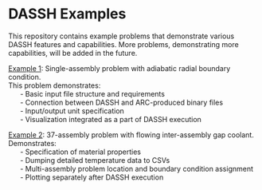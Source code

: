 # DASSH Examples


This repository contains example problems that demonstrate various DASSH features and capabilities. More problems, demonstrating more capabilities, will be added in the future.


[Example 1](https://github.com/dassh-dev/examples/Example-1):
Single-assembly problem with adiabatic radial boundary condition.  
This problem demonstrates:  
&nbsp;&nbsp;&nbsp;&nbsp;&nbsp;&nbsp;\-
    Basic input file structure and requirements  
&nbsp;&nbsp;&nbsp;&nbsp;&nbsp;&nbsp;\-
    Connection between DASSH and ARC-produced binary files   
&nbsp;&nbsp;&nbsp;&nbsp;&nbsp;&nbsp;\-
    Input/output unit specification  
&nbsp;&nbsp;&nbsp;&nbsp;&nbsp;&nbsp;\-
    Visualization integrated as a part of DASSH execution  


[Example 2](https://github.com/dassh-dev/examples/Example-2):
37-assembly problem with flowing inter-assembly gap coolant.  
Demonstrates:  
&nbsp;&nbsp;&nbsp;&nbsp;&nbsp;&nbsp;\-
    Specification of material properties  
&nbsp;&nbsp;&nbsp;&nbsp;&nbsp;&nbsp;\-
    Dumping detailed temperature data to CSVs  
&nbsp;&nbsp;&nbsp;&nbsp;&nbsp;&nbsp;\-
    Multi-assembly problem location and boundary condition assignment  
&nbsp;&nbsp;&nbsp;&nbsp;&nbsp;&nbsp;\-
    Plotting separately after DASSH execution
